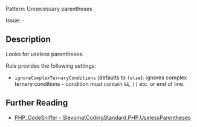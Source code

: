 Pattern: Unnecessary parentheses

Issue: -

## Description

Looks for useless parentheses.

Rule provides the following settings:

* `ignoreComplexTernaryConditions` (defaults to `false`): ignores complex ternary conditions - condition must contain `&&`, `||` etc. or end of line.

## Further Reading

* [PHP_CodeSniffer - SlevomatCodingStandard.PHP.UselessParentheses](https://github.com/slevomat/coding-standard/blob/master/doc/php.md#slevomatcodingstandardphpuselessparentheses-)